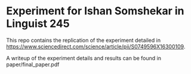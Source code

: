 # Experiment for Ishan Somshekar in Linguist 245 
This repo contains the replication of the experiment detailed in https://www.sciencedirect.com/science/article/pii/S0749596X16300109.

A writeup of the experiment details and results can be found in paper/final_paper.pdf

